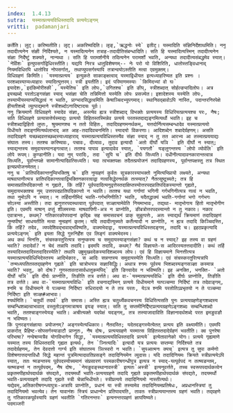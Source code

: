 ```yaml
---
index:  1.4.13
sutra:  यस्मात्प्रत्ययविधिस्तदादि प्रत्ययेऽङ्गम्
vritti:  padamanjari
---
```


	कर्तेति। लुट्। करिष्यतीति। लृट्। अकरिष्यदिति। लृङ्,`ऋद्धनोः स्ये` इतीट्। यस्मादिति संज्ञिनिर्देशाथमिति। ननु तदादीत्यनेन संज्ञी निर्दिश्यते, न यस्मादित्यनेन तत्राह-तदादीतिसंबन्धादिति। सति हि यस्मादित्यस्मिन् तदादीत्यनेन संज्ञा निर्देष्टुं शक्यते, नान्यथा । सति हि परामर्शनीये तदित्यनेन परामर्शो भवति, अन्यथा तदादीत्यसंबद्धमेव स्यात्। `नेर्विशः` इत्युपसर्गाद्विधिरस्तीति। यद्यपि निरत्र धातुविशेषणम्-- नेः परो यो विशिरिति, धातोस्तङ्विधानाद् नियमविधिरपि धातोरिव नोपसर्गात्, तथाप्युपसर्गस्यापि तत्रान्वयोऽस्तीति मत्वा एवमुक्तम्।
	विधिग्रहणं किमिति। `यस्मात्प्रत्यय` इत्युकते साकाङ्क्षत्वाद् यस्माद्विधीयत इत्यध्याहरिष्यत इति प्रश्नः । परशब्दस्याप्यध्याहारः स्यादित्युत्तरम्। स्त्री इयतीति। इदं परिमाणमस्याः `किमिदभ्यां वो घः` इयादेशः,`इदंकिमोरीश्की`,`यस्येतिच` इति लोपः,`उगितश्च` इति ङीप्, स्त्रीशब्दात् सोर्हल्ङ्यादिलोपः। अत्र इयच्छब्दे परतोऽङ्गसंज्ञा स्याद् भसंज्ञा चेति तन्निमित्तो यस्येति लोपः प्रसज्येत। इशादेशस्य यस्येति लोपः, तस्याभीयस्याप्यसिद्धत्वं न भवति, प्राग्भादसिद्धत्वमिति केषाञ्चिदभ्युपगमाद्। स्थानिवद्बावोऽपि नास्ति, पदान्तरनिरपेक्षे हीयतीशब्दे व्युत्पाद्यमाने स्त्रीशब्दोऽनादिष्टादचः पूर्वः।
	ननु क्रियमाणे विधिग्रहणे स्यादेव संज्ञा, अस्त्येव ह्यत्र स्त्रीशब्दाद् विभक्तेः प्रत्ययस्य विधिरियत्प्रत्ययश्च परः, नैषः; सति विधिग्रहणे प्रत्यासत्तेर्यस्माद्यः प्रत्ययो विहितस्तस्मिन्नेव प्रत्यये परतस्तदाद्यङ्गमित्यर्थो भवति। इह च स्त्रीशब्दाद्विहितो लुप्तः, श्रुयमाणश्च न ततो विहितः, तदादिग्रहणमनर्थकम्, यत्तदोर्नित्यसम्बन्धादेव यस्मात्प्रत्ययो विधीयते तदङ्गमित्यर्थलाभाद् अत आह-तदादिवचनमिति। स्यादयो विकरणाः। आदिशब्देन शबादेर्ग्रहणम्। असति तदादिग्रहणे यच्छब्दवत्तच्छब्दस्याध्याहाराद् यस्मात्प्रत्ययविधिस्तस्यैव संज्ञा स्याद् न तु तत आरभ्य आ तस्मात्प्रययाद्यः संघातः तस्य। ततश्च करिष्यावः, पचावः, दीव्यावः, तुदाव इत्यादौ `अतो दीर्घो यञि ` इति दीर्घो न स्यात्; स्याद्यन्तस्य समुदायस्यानङ्गत्वात्। ततश्च पापाव इत्यादावेव स्यात्, `पयगतौ` यङ्लुगन्तस्य `लोपो व्योर्वलि` इति लोपे रूपम्। कुण्डानीति। यदा नुम् परादिः, तदा `सुपि च` इति दीर्घः सिध्यति। दधीनीत्यादावनकारान्तत्वान्न सिध्यति, पूर्वान्तपक्षे सामानीत्यादिवत्सिध्यति। यदा त्वभक्तपक्षः तदैतत्प्रयोजनं तदादिग्रहणस्य, पूर्वान्तपक्षस्तु तत्र स्थित इत्यप्रयोजनमेतत्। 
	ननु च `प्रातिपदिकान्तनुम्विभक्तिषु च` इति नुम्ग्रहणं कुर्वतः सूत्रकारस्याभक्तो नुमित्यभिप्रायो लक्ष्यते, अन्यथा माषवापाणीत्यत्र प्रातिपदिकान्तत्वाद्विभक्तिनकारत्वाद्वा णत्वसिद्धेरनर्थकं तत्स्यात्? नैतत्सूष्ठूच्यते; तत्र हि समासप्रातिपदिकान्तो न गृह्यते, किं तर्हि? पूर्वपदादित्यनुवृत्तेस्तदाक्षिप्तस्योत्तरपदप्रातिपदिकस्यान्तो गृह्यते, समुदायभक्तश्च नुम् उत्तरपदप्रातिपदिकान्तो न भवति। ततश्च यथा गर्गाणां भगिनी गर्गभगिनीत्यत्र णत्वं न भवति, तथा नुमोऽपि न स्यात्। न तर्हिदानीमिदं भवति-गर्गभगिणीति? भवति, यदैतद्धाक्यं भवति-गर्गाणां भगो गर्गभगः सोऽस्या अस्तीति। तदा ह्यनुत्तरपदस्थत्वात् पूर्वपदात् सञ्ज्ञायामेवेति नियमाभावः, तद्यथा- मातृभोगाय हितो मातृभोगीण इति। एवमपि माषान् वप्तुं शीलमस्याः माषवापिणी-अत्र न प्राप्नोति, ङीबत्रोत्तरपदस्यान्तो न तु नकारः। नकार एवात्रान्तः, कथम्? गतिकारकोपपदानां कृद्बिः सह समासवचनं प्राक् सुबुत्पत्तेः, अतः स्याद्यर्थं क्रियमाणं तदादिग्रहणं नुम्यपीष्टं साधयतीति मत्वा नुम्ग्रहणं कृतम्। यदि तदादीत्युच्यते कर्तेत्यादौ न प्राप्नोति, न ह्यत्र तदादि किञ्चिदस्ति, किं तर्हि? तदेव, व्यपदेशिवद्भावाद्भविष्यति, वाक्यभेदाद्वा, यस्मात्प्रत्ययविधिस्तदङ्गम्, तदादि च। इहठप्रकृत्यादि प्रत्ययेऽङ्गम्` इति इयता सिद्धे गुरुनिर्हेश एव लिङ्गं वाक्यभेदस्य।
	अथ कथं भिनत्ति, संचस्करतुरित्यत्र सनुम्कस्य च समुदायस्याङ्गसंज्ञा? कथं च न स्याद्? इह तस्य वा ग्रहणं भवति? तदादेर्वा? न चेदं तन्नापि तदादि। इदमपि तदादि, कथम्? नैवं विज्ञायते-स आदिरस्यतत्तदादीति। कथं तर्हि तस्यादिस्तदादिस्तदादिरस्येति? तथापि उष्ट्रमुखवदेकस्यादिशब्दस्य लोपः। एवं हि विज्ञायमाने भिनत्तीत्यत्र यस्मात्प्रत्ययविधिभिदेस्तस्य आदिर्भकारः, स आदिः सन्नन्तस्य समुदायस्येति सिध्यति। एवं संचस्करतुरित्यत्रापि `तन्मध्यपतितस्तद्ग्रहणेन गृह्यते` इति चात्रोभयत्र सज्ञासिद्धिः। अथात्र श्नमः पूर्वस्य भिशब्दस्यङ्गसञ्ज्ञा कस्मान्न भवति? भवतु, को दोषः? गुणस्तावत्ठसार्वधातुकमपिद्` इति ङित्त्वादेव न भविष्यति। इह अनक्ति, भनक्ति-	`अतो दीर्घो यञि` इति दीर्घः प्राप्नोति, तिङीति तत्र वर्त्तते। अथ वा-`यस्मात्प्रत्ययविधिः` इति दीर्घः प्राप्नोति, तिङीति तत्र वर्त्तते। अथ वा-`यस्मात्प्रत्ययविधिः` इति वचनाद्यस्मिन् प्रत्यये विधीयमाने यत्पञ्चम्या निर्दिष्टं तत्र तदेवाङ्गम्, श्नमि च विधीयमाने ये पञ्चम्या निर्दिष्टा रुधिरादयो न ते तत्र परतः, येऽत्र श्नमि परतोतिऽप्रभृतयो न ते पञ्चम्या निर्दिष्टा इति सञ्ज्ञ#आभावः।
	श्यर्थमिति। `चतुर्थी तदर्थ` इति समासः। अस्ति ह्यत्र चतुर्थ्येकवचनस्य विधिरित्यसति पुनः प्रत्ययग्रहणेङ्गशब्दस्य सम्बन्धिशब्दत्वाभावात् वस्तुतोऽङ्गमात्राश्रय इयङ् स्यात्। सति तु सप्तमीनिर्द्दिष्टप्रत्ययग्रहणेऽङ्गशब्दः सम्बन्धिशब्दो भवति, ततश्चाङ्गस्येयङ् भवति। अचीत्यक्ते यदपेक्षं यदङ्गम्, तत्र तस्याजादाविति विज्ञानादर्थशब्दे परत इमङुवङौ न भविष्यतः।
	किं पुनरङ्गसंज्ञायाः प्रयोजनम्? अङ्गस्येत्यधिकारः। नैतदस्ति; यदेतदङ्गस्येत्येतत् प्रत्यय इति वक्ष्यामीति। एवमपि प्राकरोत् प्रैहिष्ट-सोपसर्गस्याडाटौ प्राप्नुतः, नैष दोषः, प्रत्ययग्रहणे यस्मात्स विहितस्तदादेर्ग्रहणं भवतीति। क्व पुनरेषा परिभाषा? नन्वेषाप्यत्रैव योगविभागेन सिद्धा, `यस्मात्प्रत्ययविधिस्तदादि प्रत्यये` इत्येतावानेको योगः। प्रत्यये गृह्यमाणे यस्मात् तस्य विधिस्तदादि गृह्यत इत्यर्थः, तेन `ञ्नित्यादिः` इत्यादौ यत्र प्रत्ययः सप्तम्या निर्दिश्यते तत्र तदादेर्ग्रहणम्, तेन देवदत्तो गार्ग्य इति संघातस्य ञित्स्वरो न भवति। `सुपआत्मनः क्यच्` इत्यत्र तु सुपा कर्मणो विशेषणात्तदन्तविधौ सिद्धे महान्तं पुत्रमित्यादावतिप्रसङ्गे तदादिनियमेन व्युदासः। यदि तदादिनियमः क्रियते स्त्रीप्रत्ययेऽपि स्यात्, ततः ष्यङन्तस्य पूर्वपदस्योच्यमानं संप्रसारणं परमकारीषगन्धीपुत्र इत्यत्र न स्याद्-यत्पूर्वपदं न तत्ष्यङन्तम्, यत्ष्यङन्तं न तत्पूर्वपदम्, नैष दोषः, `नेयङुवङ्स्थानावस्त्री` इत्यतः`अस्त्री` इत्यनुवर्त्तते, तच्च स्वरूपपदार्थकत्वेन प्रकृतमपीहार्थपदार्थकं संपद्यते, तदयमर्थो भवति-प्रत्ययग्रहणे तदादि गृह्यते प्रकृतमपीहार्थपदार्थकं संपद्यते, तदयमर्थो भवति-प्रत्ययग्रहणे तदादि गृह्यते स्त्री चेन्नाभिधीयते। स्त्रीप्रत्यये तदादिनियमो नास्तीत्यर्थः। यद्येवम्,अतिकारीषगन्ध्यापुत्रः-अत्रापि प्राप्नोति, प्रधानं या स्त्री तस्यामेव तदादिनियमप्रतिषेधः, अप्रधानस्त्रियां तु तदादिनियमो भवत्येव। तेन यावानंशः स्त्रियं प्राधान्येन प्रतिपादयति, तावतः स्त्रीप्रत्ययान्तस्य ग्रहणं भवति। तद्ग्रहणे तु गतिकारकपूर्वस्यापि ग्रहणं भवतीति `गतिरनन्तरः` इत्यनन्तरग्रहणं ज्ञापयिष्यते। 
	पदमञ्जरी
